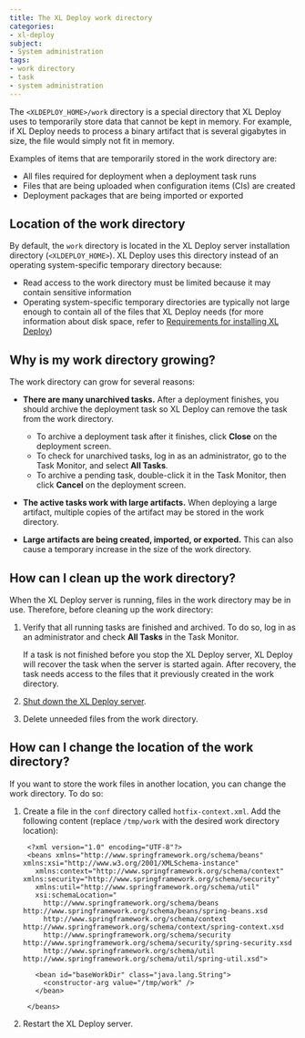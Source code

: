 ```yaml
---
title: The XL Deploy work directory
categories:
- xl-deploy
subject:
- System administration
tags:
- work directory
- task
- system administration
---
```


The `<XLDEPLOY_HOME>/work` directory is a special directory that XL Deploy uses to temporarily store data that cannot be kept in memory. For example, if XL Deploy needs to process a binary artifact that is several gigabytes in size, the file would simply not fit in memory.

Examples of items that are temporarily stored in the work directory are:

* All files required for deployment when a deployment task runs
* Files that are being uploaded when configuration items (CIs) are created
* Deployment packages that are being imported or exported

## Location of the work directory

By default, the `work` directory is located in the XL Deploy server installation directory (`<XLDEPLOY_HOME>`). XL Deploy uses this directory instead of an operating system-specific temporary directory because:

* Read access to the work directory must be limited because it may contain sensitive information
* Operating system-specific temporary directories are typically not large enough to contain all of the files that XL Deploy needs (for more information about disk space, refer to [Requirements for installing XL Deploy](/xl-deploy/concept/requirements-for-installing-xl-deploy.html#determining-hard-disk-space-requirements))

## Why is my work directory growing?

The work directory can grow for several reasons:

* **There are many unarchived tasks.** After a deployment finishes, you should archive the deployment task so XL Deploy can remove the task from the work directory.

    * To archive a deployment task after it finishes, click **Close** on the deployment screen.
    * To check for unarchived tasks, log in as an administrator, go to the Task Monitor, and select **All Tasks**.
    * To archive a pending task, double-click it in the Task Monitor, then click **Cancel** on the deployment screen.

* **The active tasks work with large artifacts.** When deploying a large artifact, multiple copies of the artifact may be stored in the work directory.

* **Large artifacts are being created, imported, or exported.** This can also cause a temporary increase in the size of the work directory.

## How can I clean up the work directory?

When the XL Deploy server is running, files in the work directory may be in use. Therefore, before cleaning up the work directory:

1. Verify that all running tasks are finished and archived. To do so, log in as an administrator and check **All Tasks** in the Task Monitor.

    If a task is not finished before you stop the XL Deploy server, XL Deploy will recover the task when the server is started again. After recovery, the task needs access to the files that it previously created in the work directory.

1. [Shut down the XL Deploy server](/xl-deploy/how-to/shut-down-xl-deploy.html).

1. Delete unneeded files from the work directory.

## How can I change the location of the work directory?

If you want to store the work files in another location, you can change the work directory. To do so:

1. Create a file in the `conf` directory called `hotfix-context.xml`. Add the following content (replace `/tmp/work` with the desired work directory location):

		<?xml version="1.0" encoding="UTF-8"?>
		<beans xmlns="http://www.springframework.org/schema/beans" xmlns:xsi="http://www.w3.org/2001/XMLSchema-instance"
		  xmlns:context="http://www.springframework.org/schema/context" xmlns:security="http://www.springframework.org/schema/security"
		  xmlns:util="http://www.springframework.org/schema/util"
		  xsi:schemaLocation="
			http://www.springframework.org/schema/beans http://www.springframework.org/schema/beans/spring-beans.xsd
			http://www.springframework.org/schema/context  http://www.springframework.org/schema/context/spring-context.xsd
			http://www.springframework.org/schema/security http://www.springframework.org/schema/security/spring-security.xsd
			http://www.springframework.org/schema/util http://www.springframework.org/schema/util/spring-util.xsd">

		  <bean id="baseWorkDir" class="java.lang.String">
			<constructor-arg value="/tmp/work" />
		  </bean>

		</beans>

1. Restart the XL Deploy server.
